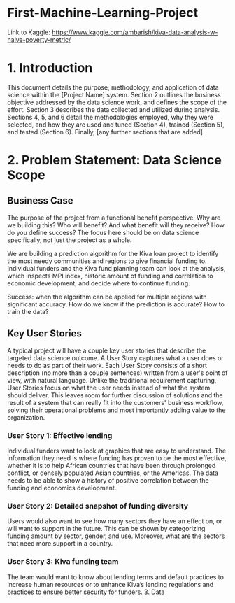 # First-Machine-Learning-Project

Link to Kaggle: https://www.kaggle.com/ambarish/kiva-data-analysis-w-naive-poverty-metric/

# 1. Introduction
This document details the purpose, methodology, and application of data science within the [Project Name] system. Section 2 outlines the business objective addressed by the data science work, and defines the scope of the effort. Section 3 describes the data collected and utilized during analysis. Sections 4, 5, and 6 detail the methodologies employed, why they were selected, and how they are used and tuned (Section 4), trained (Section 5), and tested (Section 6). Finally, [any further sections that are added]

# 2. Problem Statement: Data Science Scope
## Business Case
The purpose of the project from a functional benefit perspective. Why are we building this? Who will benefit? And what benefit will they receive? How do you define success? The focus here should be on data science specifically, not just the project as a whole.

We are building a prediction algorithm for the Kiva loan project to identify the most needy communities and regions to give financial funding to. Individual funders and the Kiva fund planning team can look at the analysis, which inspects MPI index, historic amount of funding and correlation to economic development, and decide where to continue funding.

Success: when the algorithm can be applied for multiple regions with significant accuracy.
How do we know if the prediction is accurate? How to train the data?

## Key User Stories
A typical project will have a couple key user stories that describe the targeted data science outcome. A User Story captures what a user does or needs to do as part of their work. Each User Story consists of a short description (no more than a couple sentences) written from a user's point of view, with natural language. Unlike the traditional requirement capturing, User Stories focus on what the user needs instead of what the system should deliver. This leaves room for further discussion of solutions and the result of a system that can really fit into the customers' business workflow, solving their operational problems and most importantly adding value to the organization.

### User Story 1: Effective lending
Individual funders want to look at graphics that are easy to understand. The information they need is where funding has proven to be the most effective, whether it is to help African countries that have been through prolonged conflict, or densely populated Asian countries, or the Americas. The data needs to be able to show a history of positive correlation between the funding and economics development. 


### User Story 2: Detailed snapshot of funding diversity
Users would also want to see how many sectors they have an effect on, or will want to support in the future. This can be shown by categorizing funding amount by sector, gender, and use. Moreover, what are the sectors that need more support in a country.

### User Story 3: Kiva funding team
The team would want to know about lending terms and default practices to increase human resources or to enhance Kiva’s lending regulations and practices to ensure better security for funders. 
3. Data
